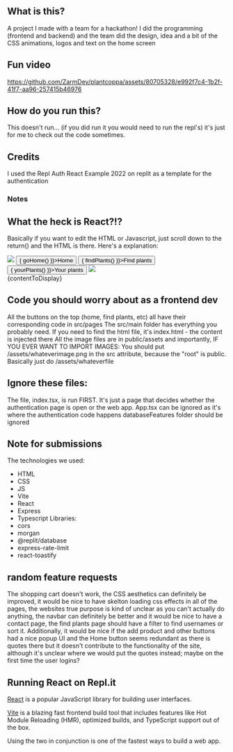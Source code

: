 ## What is this?
A project I made with a team for a hackathon!
I did the programming (frontend and backend) and the team did the design, idea and a bit of the CSS animations, logos and text on the home screen
## Fun video
https://github.com/ZarmDev/plantcoppa/assets/80705328/e992f7c4-1b2f-41f7-aa96-257415b46976
## How do you run this?
This doesn't run... (if you did run it you would need to run the repl's) it's just for me to check out the code sometimes.
## Credits
I used the Repl Auth React Example 2022 on replit as a template for the authentication
### Notes
## What the heck is React?!?
Basically if you want to edit the HTML or Javascript, just scroll down to the return() and the HTML is there.
Here's a explanation:
<div id="navbar">
  <img src="/favicon.png"></img>
  <!-- Just like in normal HTML, you can add onclick but here it's captalized at C and it has this wierd arrow function which you can ignore, it's just saying run the function goHome() when the button is clicked -->
  <button onClick={() => { goHome() }}>Home</button>
  <button onClick={() => { findPlants() }}>Find plants</button>
  <button onClick={() => { yourPlants() }}>Your plants</button>
  <img id="shoppingcart" src="/assets/shoppingcart.png"></img>
</div>
<div id="content">
    <!-- This code puts the variable contentToDisplay on the site in the div, "content" -->
    {contentToDisplay}
</div>

## Code you should worry about as a frontend dev
All the buttons on the top (home, find plants, etc) all have their corresponding code in src/pages
The src/main folder has everything you probably need.
If you need to find the html file, it's index.html - the content is injected there
All the image files are in public/assets and importantly, IF YOU EVER WANT TO IMPORT IMAGES:
You should put /assets/whateverimage.png in the src attribute, because the "root" is public. Basically just do /assets/whateverfile

## Ignore these files:
The file, index.tsx, is run FIRST. It's just a page that decides whether the authentication page is open or the web app.
App.tsx can be ignored as it's where the authentication code happens
databaseFeatures folder should be ignored

## Note for submissions
The technologies we used:
- HTML
- CSS
- JS
- Vite
- React
- Express
- Typescript
Libraries:
- cors
- morgan
- @replit/database
- express-rate-limit
- react-toastify

## random feature requests ##
The shopping cart doesn't work, the CSS aesthetics can definitely be improved, it would be nice to have skelton loading css effects in all of the pages, the websites true purpose is kind of unclear as you can't actually do anything, the navbar can definitely be better and it would be nice to have a contact page, the find plants page should have a filter to find usernames or sort it. Additionally, it would be nice if the add product and other buttons had a nice popup UI and the Home button seems redundant as there is quotes there but it doesn't contribute to the functionality of the site, although it's unclear where we would put the quotes instead; maybe on the first time the user logins? 

## Running React on Repl.it

[React](https://reactjs.org/) is a popular JavaScript library for building user interfaces.

[Vite](https://vitejs.dev/) is a blazing fast frontend build tool that includes features like Hot Module Reloading (HMR), optimized builds, and TypeScript support out of the box.

Using the two in conjunction is one of the fastest ways to build a web app.
